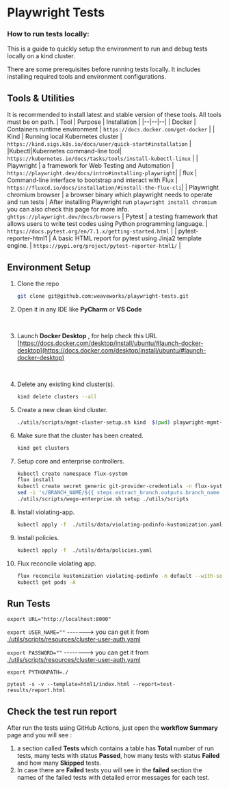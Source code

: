 # Playwright Tests

### How to run tests locally:

This is a guide to quickly setup the environment to run and debug tests locally on a kind cluster.

There are some prerequisites before running tests locally. It includes installing required tools and environment configurations.

  ## Tools  & Utilities

It is recommended to install latest and stable version of these tools. All tools must be on path.
| Tool | Purpose | Installation |
|--|--|--|
| Docker | Containers runtime environment | `https://docs.docker.com/get-docker` |
| Kind | Running local Kubernetes cluster | `https://kind.sigs.k8s.io/docs/user/quick-start#installation` |
|Kubectl|Kubernetes command-line tool| `https://kubernetes.io/docs/tasks/tools/install-kubectl-linux` |
| Playwright |  a framework for Web Testing and Automation | `https://playwright.dev/docs/intro#installing-playwright`|
| flux | Command-line interface to bootstrap and interact with Flux | `https://fluxcd.io/docs/installation/#install-the-flux-cli`|
| Playwright chromium browser | a browser binary which playwright needs to operate and run tests | After installing Playwright run `playwright install chromium`<br> you can also check this page for more info. <br> `ghttps://playwright.dev/docs/browsers`
| Pytest | a testing framework that allows users to write test codes using Python programming language.  | `https://docs.pytest.org/en/7.1.x/getting-started.html` |
| pytest-reporter-html1 | A basic HTML report for pytest using Jinja2 template engine.   | `https://pypi.org/project/pytest-reporter-html1/` |

## Environment Setup
1. Clone the repo<br/>
    ```bash
    git clone git@github.com:weaveworks/playwright-tests.git
    ```
   
2. Open it in any IDE like **PyCharm** or **VS Code**<p>&nbsp;</p>

3. Launch **Docker Desktop** , for help check this URL [https://docs.docker.com/desktop/install/ubuntu/#launch-docker-desktop](https://docs.docker.com/desktop/install/ubuntu/#launch-docker-desktop) <p>&nbsp;</p>

4. Delete any existing kind cluster(s).
    ```bash
    kind delete clusters --all
    ```
   
5. Create a new clean kind cluster.
    ```bash
    ./utils/scripts/mgmt-cluster-setup.sh kind  $(pwd) playwright-mgmt-kind
    ```
   
6. Make sure that the cluster has been created.
    ```bash
    kind get clusters
    ```
   
7. Setup core and enterprise controllers.
    ```bash
    kubectl create namespace flux-system
    flux install
    kubectl create secret generic git-provider-credentials -n flux-system --from-literal=username="$GITHUB_USER" --from-literal=password="$GITHUB_TOKEN"
    sed -i 's/BRANCH_NAME/${{ steps.extract_branch.outputs.branch_name }}/' ./utils/scripts/resources/flux-system-gitrepo.yaml
    ./utils/scripts/wego-enterprise.sh setup ./utils/scripts
    ```
   
8. Install violating-app.
    ```bash
    kubectl apply -f  ./utils/data/violating-podinfo-kustomization.yaml
    ```
   
9. Install policies.
    ```bash
    kubectl apply -f  ./utils/data/policies.yaml
    ```

10. Flux reconcile violating app.
    ```bash
    flux reconcile kustomization violating-podinfo -n default --with-source || true
    kubectl get pods -A
    ```
   
## Run Tests

`export URL="http://localhost:8000"`

`export USER_NAME=""`  -------> you can get it from [./utils/scripts/resources/cluster-user-auth.yaml](./utils/scripts/resources/cluster-user-auth.yaml)

`export PASSWORD=""`  --------> you can get it from [./utils/scripts/resources/cluster-user-auth.yaml](./utils/scripts/resources/cluster-user-auth.yaml)

`export PYTHONPATH=./`

`pytest -s -v --template=html1/index.html --report=test-results/report.html`

## Check the test run report
After run the tests using GitHub Actions, just open the **workflow Summary** page and you will see :
1. a section called **Tests** which contains a table has **Total** number of run tests, many tests with status **Passed**, how many tests with status **Failed** and how many **Skipped** tests.
2. In case there are **Failed** tests you will see in the **failed** section the names of the failed tests with detailed error messages for each test.
